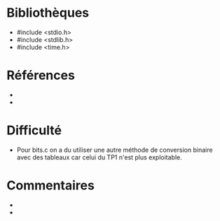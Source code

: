 # Bibliothèques
* #include <stdio.h>
* #include <stdlib.h>
* #include <time.h>


# Références
*
*

# Difficulté
* Pour bits.c on a du utiliser une autre méthode de conversion binaire avec des tableaux car celui du TP1 n'est plus exploitable.

# Commentaires
* 
* 

